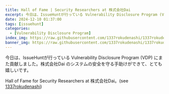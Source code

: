 ```yaml
---
title: Hall of Fame | Security Researchers at 株式会社Dai
excerpt: 今日は、IssueHuntが行っている Vulnerability Disclosure Program (VDP) にまた貢献しました...
date: 2024-12-10 01:37:00
tags: [issuehunt]
categories:
  - [Vulnerability Disclosure Program]
index_img: https://raw.githubusercontent.com/1337rokudenashi/1337rokudenashi.github.io/main/yublueflower.jpg
banner_img: https://raw.githubusercontent.com/1337rokudenashi/1337rokudenashi.github.io/main/1337yublueflower.jpg
---
```


今日は、IssueHuntが行っている Vulnerability Disclosure Program (VDP) にまた貢献しました。株式会社Dai のシステムの安全を守る手助けができて、とても嬉しいです。

Hall of Fame for Security Researchers at 株式会社Dai。(see [1337rokudenashi](https://issuehunt.io/programs/2d67e8c4-5e59-4a12-ad05-8dcc52c35917/hof))
